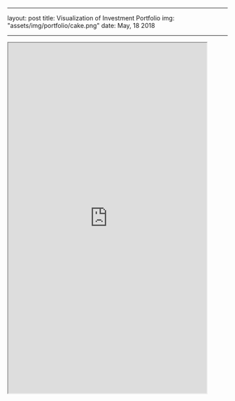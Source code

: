 
---
layout: post
title: Visualization of Investment Portfolio
img: "assets/img/portfolio/cake.png"
date: May, 18 2018

---


<iframe src="https://public.tableau.com/views/TB_Dashboard/Dashboard1?:showVizHome=no&:embed=true" width="90%" height="800"></iframe>

